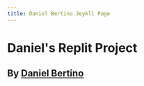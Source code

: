 ```yaml
---
title: Daniel Bertino Jeykll Page
--- 
```


# Daniel's Replit Project 

## By [Daniel Bertino](https://github.com/Danny4w/csp-tri3/tree/gh-pages)

